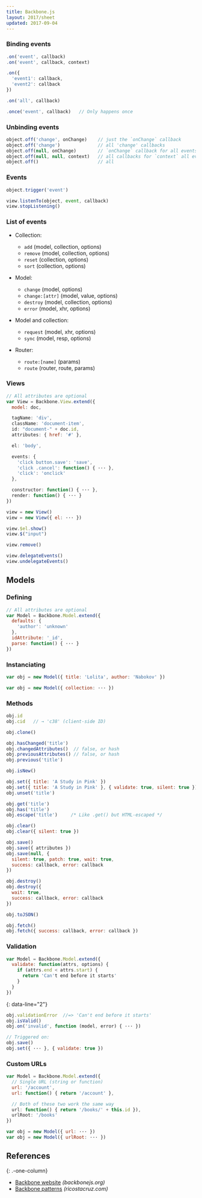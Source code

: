 ```yaml
---
title: Backbone.js
layout: 2017/sheet
updated: 2017-09-04
---
```


### Binding events

```js
.on('event', callback)
.on('event', callback, context)
```

```js
.on({
  'event1': callback,
  'event2': callback
})
```

```js
.on('all', callback)
```

```js
.once('event', callback)   // Only happens once
```

### Unbinding events

```js
object.off('change', onChange)    // just the `onChange` callback
object.off('change')              // all 'change' callbacks
object.off(null, onChange)        // `onChange` callback for all events
object.off(null, null, context)   // all callbacks for `context` all events
object.off()                      // all
```

### Events

```js
object.trigger('event')
```

```js
view.listenTo(object, event, callback)
view.stopListening()
```

### List of events

  * Collection:
    * `add` (model, collection, options)
    * `remove` (model, collection, options)
    * `reset` (collection, options)
    * `sort` (collection, options)

  * Model:
    * `change` (model, options)
    * `change:[attr]` (model, value, options)
    * `destroy` (model, collection, options)
    * `error` (model, xhr, options)

  * Model and collection:
    * `request` (model, xhr, options)
    * `sync` (model, resp, options)

  * Router:
    * `route:[name]` (params)
    * `route` (router, route, params)

### Views

```js
// All attributes are optional
var View = Backbone.View.extend({
  model: doc,
```

```js
  tagName: 'div',
  className: 'document-item',
  id: "document-" + doc.id,
  attributes: { href: '#' },
```

```js
  el: 'body',
```

```js
  events: {
    'click button.save': 'save',
    'click .cancel': function() { ··· },
    'click': 'onclick'
  },
```

```js
  constructor: function() { ··· },
  render: function() { ··· }
})
```

```js
view = new View()
view = new View({ el: ··· })
```

```js
view.$el.show()
view.$("input")
```

```js
view.remove()
```

```js
view.delegateEvents()
view.undelegateEvents()
```

## Models

### Defining

```js
// All attributes are optional
var Model = Backbone.Model.extend({
  defaults: {
    'author': 'unknown'
  },
  idAttribute: '_id',
  parse: function() { ··· }
})
```

### Instanciating

```js
var obj = new Model({ title: 'Lolita', author: 'Nabokov' })
```

```js
var obj = new Model({ collection: ··· })
```

### Methods

```js
obj.id
obj.cid   // → 'c38' (client-side ID)
```

```js
obj.clone()
```

```js
obj.hasChanged('title')
obj.changedAttributes()  // false, or hash
obj.previousAttributes() // false, or hash
obj.previous('title')
```

```js
obj.isNew()
```

```js
obj.set({ title: 'A Study in Pink' })
obj.set({ title: 'A Study in Pink' }, { validate: true, silent: true })
obj.unset('title')
```

```js
obj.get('title')
obj.has('title')
obj.escape('title')     /* Like .get() but HTML-escaped */
```

```js
obj.clear()
obj.clear({ silent: true })
```

```js
obj.save()
obj.save({ attributes })
obj.save(null, {
  silent: true, patch: true, wait: true,
  success: callback, error: callback
})
```

```js
obj.destroy()
obj.destroy({
  wait: true,
  success: callback, error: callback
})
```

```js
obj.toJSON()
```

```js
obj.fetch()
obj.fetch({ success: callback, error: callback })
```

### Validation

```js
var Model = Backbone.Model.extend({
  validate: function(attrs, options) {
    if (attrs.end < attrs.start) {
      return 'Can't end before it starts'
    }
  }
})
```
{: data-line="2"}

```js
obj.validationError  //=> 'Can't end before it starts'
obj.isValid()
obj.on('invalid', function (model, error) { ··· })
```

```js
// Triggered on:
obj.save()
obj.set({ ··· }, { validate: true })
```

### Custom URLs

```js
var Model = Backbone.Model.extend({
  // Single URL (string or function)
  url: '/account',
  url: function() { return '/account' },
```

```js
  // Both of these two work the same way
  url: function() { return '/books/' + this.id }),
  urlRoot: '/books'
})
```

```js
var obj = new Model({ url: ··· })
var obj = new Model({ urlRoot: ··· })
```

## References
{: .-one-column}

- [Backbone website](http://backbonejs.org/) _(backbonejs.org)_
- [Backbone patterns](http://ricostacruz.com/backbone-patterns/) _(ricostacruz.com)_
